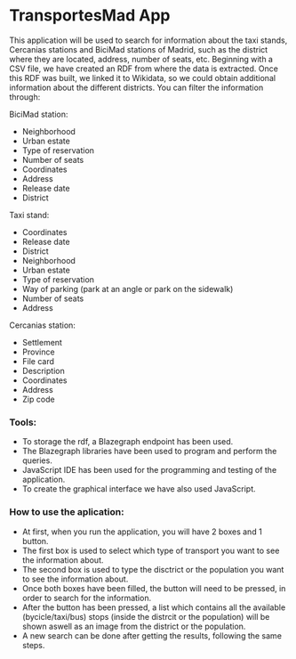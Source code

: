 # TransportesMad App


This application will be used to search for information about the taxi stands, Cercanias stations and BiciMad stations of Madrid, such as the district where they are located, address, number of seats, etc. 
Beginning with a CSV file, we have created an RDF from where the data is extracted. Once this RDF was built, we linked it to Wikidata, so we could obtain additional information about the different districts.
You can filter the information through:

BiciMad station:
- Neighborhood
- Urban estate
- Type of reservation
- Number of seats
- Coordinates
- Address
- Release date
- District

Taxi stand:
- Coordinates
- Release date
- District
- Neighborhood
- Urban estate
- Type of reservation
- Way of parking (park at an angle or park on the sidewalk)
- Number of seats
- Address

Cercanias station:
- Settlement
- Province
- File card
- Description
- Coordinates
- Address
- Zip code


### Tools:

- To storage the rdf, a Blazegraph endpoint has been used.
- The Blazegraph libraries have been used to program and perform the queries.
- JavaScript IDE has been used for the programming and testing of the application.
- To create the graphical interface we have also used JavaScript.


### How to use the aplication:

- At first, when you run the application, you will have 2 boxes and 1 button.
- The first box is used to select which type of transport you want to see the information about.
- The second box is used to type the disctrict or the population you want to see the information about.
- Once both boxes have been filled, the button will need to be pressed, in order to search for the information.
- After the button has been pressed, a list which contains all the available (bycicle/taxi/bus) stops (inside the distrcit or the population) will be shown aswell as an image from the district or the population.
- A new search can be done after getting the results, following the same steps.
